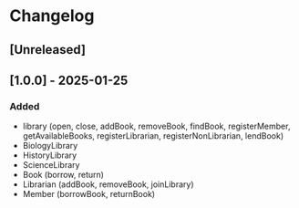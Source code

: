 # Changelog

## [Unreleased]

## [1.0.0] - 2025-01-25

### Added
- library (open, close, addBook, removeBook, findBook, registerMember, getAvailableBooks, registerLibrarian, registerNonLibrarian, lendBook)
- BiologyLibrary 
- HistoryLibrary 
- ScienceLibrary 
- Book (borrow, return)
- Librarian (addBook, removeBook, joinLibrary)
- Member (borrowBook, returnBook)